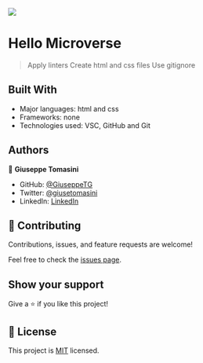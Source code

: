 ![](https://img.shields.io/badge/Microverse-blueviolet)

# Hello Microverse


> Apply linters 
> Create html and css files
> Use gitignore


## Built With

- Major languages: html and css
- Frameworks: none
- Technologies used: VSC, GitHub and Git

## Authors

👤 **Giuseppe Tomasini**

- GitHub: [@GiuseppeTG](https://github.com/GiuseppeTG)
- Twitter: [@giusetomasini](https://twitter.com/giusetomasini)
- LinkedIn: [LinkedIn](https://www.linkedin.com/in/giuseppe-tomasini-67ba101a8/)

## 🤝 Contributing

Contributions, issues, and feature requests are welcome!

Feel free to check the [issues page](../../issues/).

## Show your support

Give a ⭐️ if you like this project!

## 📝 License

This project is [MIT](./MIT.md) licensed.
